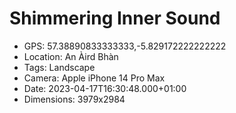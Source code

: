 # Shimmering Inner Sound

- GPS: 57.38890833333333,-5.829172222222222
- Location: An Àird Bhàn
- Tags: Landscape
- Camera: Apple iPhone 14 Pro Max
- Date: 2023-04-17T16:30:48.000+01:00
- Dimensions: 3979x2984
